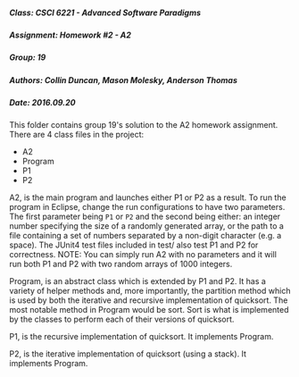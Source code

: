 ##### Class: 		CSCI 6221 - Advanced Software Paradigms
##### Assignment: 	Homework #2 - A2
##### Group:		19
##### Authors:		Collin Duncan, Mason Molesky, Anderson Thomas
##### Date:		2016.09.20

This folder contains group 19's solution to the A2 homework assignment. There are 4 class files in the project:
- A2
- Program
- P1 
- P2

A2, is the main program and launches either P1 or P2 as a result. To run the program in Eclipse, change the run configurations to have two parameters. The first parameter being `P1` or `P2` and the second being either: an integer number specifying the size of a randomly generated array, or the path to a file containing a set of numbers separated by a non-digit character (e.g. a space). The JUnit4 test files included in test/ also test P1 and P2 for correctness.
NOTE: You can simply run A2 with no parameters and it will run both P1 and P2 with two random arrays of 1000 integers.

Program, is an abstract class which is extended by P1 and P2. It has a variety of helper methods and, more importantly, the partition method which is used by both the iterative and recursive implementation of quicksort. The most notable method in Program would be sort. Sort is what is implemented by the classes to perform each of their versions of quicksort.

P1, is the recursive implementation of quicksort. It implements Program.

P2, is the iterative implementation of quicksort (using a stack). It implements Program.
